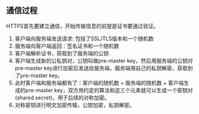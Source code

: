 ## 通信过程
HTTPS首先要建立通信，开始传输信息的前提是证书要通过验证。
1. 客户端向服务端发送请求: 包括了SSL/TLS版本和一个随机数
2. 服务端向客户端返回：签名证书和一个随机数
3. 客户端解析证书，获取到了服务端的公钥
4. 客户端生成新的公私钥对，公钥叫做pre-master key，然后用服务端的公钥对pre-master key进行加密后发送给服务端，服务端用自己的私钥解密，获取到了pre-master key。
5. 此时客户端和服务端都有了：客户端的随机数 + 服务端的随机数 + 客户端生成的pre-master key，双方用约定的算法和这三个元素就可以生成一个密钥对(shared secret)，用于后续的对称加密。
6. 对称密钥进行明文加密传输，公钥加密，私钥解密。
